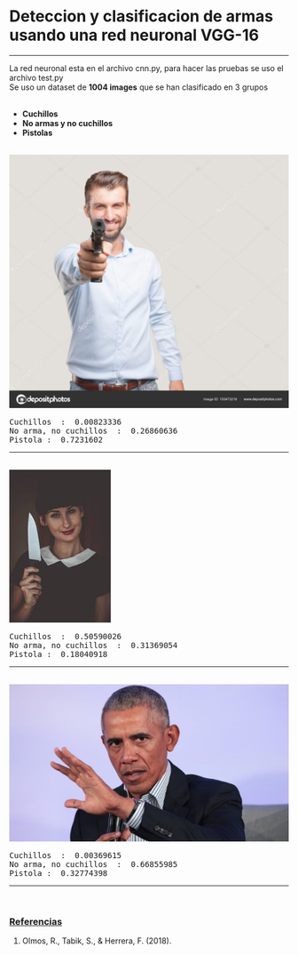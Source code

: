 # Deteccion y clasificacion de armas usando una red neuronal VGG-16
<hr>
La red neuronal esta en el archivo cnn.py, para hacer las pruebas se uso el archivo test.py <br>
Se uso un dataset de  <b>1004 images</b> que se han clasificado en 3 grupos <br><br>

  - <b> Cuchillos </b> <br>
  - <b> No armas y no cuchillos </b> <br>
  - <b> Pistolas </b> <br> <br>
 
<img src="test/1pistol.jpg" />
<pre>
Cuchillos  :  0.00823336
No arma, no cuchillos  :  0.26860636
Pistola :  0.7231602
</pre>

<hr>
<br>

<img src="test/knife.jpg" />
<pre>
Cuchillos  :  0.50590026
No arma, no cuchillos  :  0.31369054
Pistola :  0.18040918
</pre>

<hr>
<br>

<img src="test/person.jpg" />
<pre>
Cuchillos  :  0.00369615
No arma, no cuchillos  :  0.66855985
Pistola :  0.32774398
</pre>

<hr>
<br>

<h3><b><u>Referencias</u></b></h3>

 1. Olmos, R., Tabik, S., & Herrera, F. (2018).<br>
